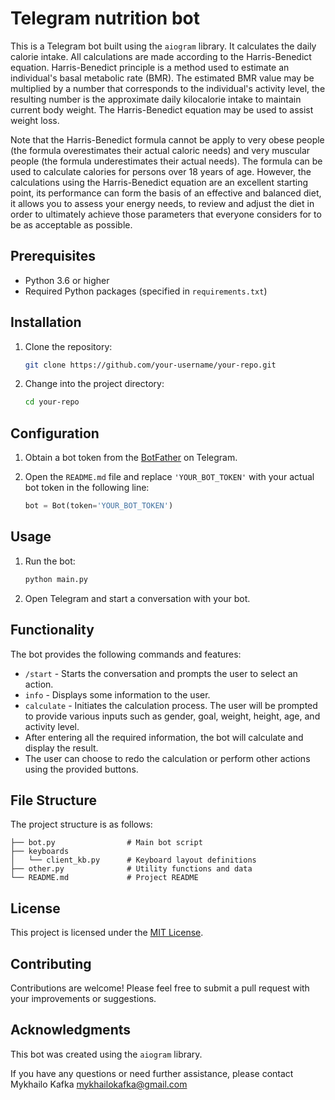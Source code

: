 # Telegram nutrition bot

This is a Telegram bot built using the `aiogram` library. It calculates the daily calorie intake. All calculations are made according to the Harris-Benedict equation. Harris-Benedict principle is a method used to estimate an individual's basal metabolic rate (BMR). The estimated BMR value may be multiplied by a number that corresponds to the individual's activity level, the resulting number is the approximate daily kilocalorie intake to maintain current body weight. The Harris-Benedict equation may be used to assist weight loss.

Note that the Harris-Benedict formula cannot be apply to very obese people (the formula overestimates their actual caloric needs) and very muscular people (the formula underestimates their actual needs). The formula can be used to calculate calories for persons over 18 years of age. However, the calculations using the Harris-Benedict equation are an excellent starting point, its performance can form the basis of an effective and balanced diet, it allows you to assess your energy needs, to review and adjust the diet in order to ultimately achieve those parameters that everyone considers for to be as acceptable as possible.

## Prerequisites

- Python 3.6 or higher
- Required Python packages (specified in `requirements.txt`)

## Installation

1. Clone the repository:

   ```bash
   git clone https://github.com/your-username/your-repo.git
   ```

2. Change into the project directory:

   ```bash
   cd your-repo
   ```

## Configuration

1. Obtain a bot token from the [BotFather](https://core.telegram.org/bots#botfather) on Telegram.

2. Open the `README.md` file and replace `'YOUR_BOT_TOKEN'` with your actual bot token in the following line:

   ```python
   bot = Bot(token='YOUR_BOT_TOKEN')
   ```

## Usage

1. Run the bot:

   ```bash
   python main.py
   ```

2. Open Telegram and start a conversation with your bot.

## Functionality

The bot provides the following commands and features:

- `/start` - Starts the conversation and prompts the user to select an action.
- `info` - Displays some information to the user.
- `calculate` - Initiates the calculation process. The user will be prompted to provide various inputs such as gender, goal, weight, height, age, and activity level.
- After entering all the required information, the bot will calculate and display the result.
- The user can choose to redo the calculation or perform other actions using the provided buttons.

## File Structure

The project structure is as follows:

```
├── bot.py                # Main bot script
├── keyboards
│   └── client_kb.py      # Keyboard layout definitions
├── other.py              # Utility functions and data
└── README.md             # Project README
```

## License

This project is licensed under the [MIT License](LICENSE).

## Contributing

Contributions are welcome! Please feel free to submit a pull request with your improvements or suggestions.

## Acknowledgments

This bot was created using the `aiogram` library.

If you have any questions or need further assistance, please contact Mykhailo Kafka mykhailokafka@gmail.com
